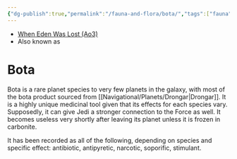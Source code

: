 ```yaml
---
{"dg-publish":true,"permalink":"/fauna-and-flora/bota/","tags":["fauna","unfinished"],"noteIcon":"saber1"}
---
```


- [When Eden Was Lost (Ao3)](https://archiveofourown.org/works/19334440)
- Also known as

# Bota

Bota is a rare planet species to very few planets in the galaxy, with most of the bota product sourced from [[Navigational/Planets/Drongar\|Drongar]]. It is a highly unique medicinal tool given that its effects for each species vary. Supposedly, it can give Jedi a stronger connection to the Force as well. It becomes useless very shortly after leaving its planet unless it is frozen in carbonite. 

It has been recorded as all of the following, depending on species and specific effect: antibiotic, antipyretic, narcotic, soporific, stimulant. 